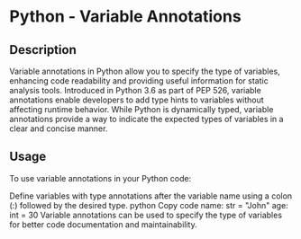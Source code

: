 # Python - Variable Annotations

## Description
Variable annotations in Python allow you to specify the type of variables, enhancing code readability and providing useful information for static analysis tools. Introduced in Python 3.6 as part of PEP 526, variable annotations enable developers to add type hints to variables without affecting runtime behavior. While Python is dynamically typed, variable annotations provide a way to indicate the expected types of variables in a clear and concise manner.

## Usage
To use variable annotations in your Python code:

Define variables with type annotations after the variable name using a colon (:) followed by the desired type.
python
Copy code
name: str = "John"
age: int = 30
Variable annotations can be used to specify the type of variables for better code documentation and maintainability.
